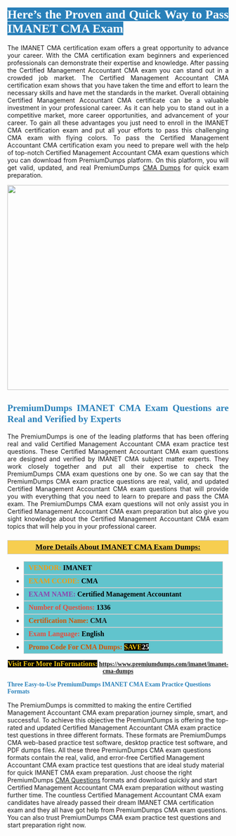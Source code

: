 <h1 style="text-align: justify;"><span style="color:#ffffff;"><span style="font-family:Georgia,serif;"><strong><span style="background-color:#2980b9;">Here’s the Proven and Quick Way to Pass IMANET CMA Exam</span></strong></span></span></h1>

<p style="text-align: justify;">The IMANET CMA certification exam offers a great opportunity to advance your career. With the CMA certification exam beginners and experienced professionals can demonstrate their expertise and knowledge. After passing the Certified Management Accountant CMA exam you can stand out in a crowded job market. The Certified Management Accountant CMA certification exam shows that you have taken the time and effort to learn the necessary skills and have met the standards in the market. Overall obtaining Certified Management Accountant CMA certificate can be a valuable investment in your professional career. As it can help you to stand out in a competitive market, more career opportunities, and advancement of your career. To gain all these advantages you just need to enroll in the IMANET CMA certification exam and put all your efforts to pass this challenging CMA exam with flying colors. To pass the Certified Management Accountant CMA certification exam you need to prepare well with the help of top-notch Certified Management Accountant CMA exam questions which you can download from PremiumDumps platform. On this platform, you will get valid, updated, and real PremiumDumps <a href="https://www.premiumdumps.com/imanet/imanet-cma-dumps">CMA Dumps</a> for quick exam preparation.</p>

<p style="text-align: center;"><a href="https://www.premiumdumps.com/imanet/imanet-cma-dumps"><img alt="" src="https://i.imgur.com/KJGzbJ2.jpeg" style="width: 700px; height: 465px;" /></a></p>

<h2 style="text-align: justify;"><span style="color:#2980b9;"><span style="font-family:Georgia,serif;"><strong>PremiumDumps IMANET CMA Exam Questions are Real and Verified by Experts</strong></span></span></h2>

<p style="text-align: justify;">The PremiumDumps is one of the leading platforms that has been offering real and valid Certified Management Accountant CMA exam practice test questions. These Certified Management Accountant CMA exam questions are designed and verified by IMANET CMA subject matter experts. They work closely together and put all their expertise to check the PremiumDumps CMA exam questions one by one. So we can say that the PremiumDumps CMA exam practice questions are real, valid, and updated Certified Management Accountant CMA exam questions that will provide you with everything that you need to learn to prepare and pass the CMA exam. The PremiumDumps CMA exam questions will not only assist you in Certified Management Accountant CMA exam preparation but also give you sight knowledge about the Certified Management Accountant CMA exam topics that will help you in your professional career.</p>

<h3 style="background: #f7ce50; border: 1px solid rgb(204, 204, 204); padding: 5px 10px; text-align: center;"><span style="font-family:Georgia,serif;"><u><u><span style="color:#000000;"><span style="font-size:11pt"><span style="line-height:normal"><b><span style="font-size:13.0pt"><span cambria="">More Details About IMANET CMA Exam Dumps:</span></span></b></span></span></span></u></u></span></h3>

<ul>
	<li style="margin:0cm 10pt">
	<div style="background:#61c4cd; border: 1px solid rgb(204, 204, 204); padding: 5px 10px; text-align: justify;"><span style="font-family:Georgia,serif;"><span style="font-size:11pt"><span style="line-height:normal"><b><span style="font-size:12.0pt"><span new="" roman="" times=""><span style="color:#f39c12;">VENDOR:</span> <span style="color:#000000;">IMANET</span></span></span></b></span></span></span></div>
	</li>
	<li style="margin:0cm 10pt">
	<div style="background: #61c4cd; border: 1px solid rgb(204, 204, 204); padding: 5px 10px; text-align: justify;"><span style="font-family:Georgia,serif;"><span style="font-size:11pt"><span style="line-height:normal"><b><span style="font-size:12.0pt"><span new="" roman="" times=""><span style="color:#f39c12;">EXAM CCODE:</span> <span style="color:#000000;">CMA</span></span></span></b></span></span></span></div>
	</li>
	<li style="margin:0cm 10pt">
	<div style="background: #61c4cd; border: 1px solid rgb(204, 204, 204); padding: 5px 10px; text-align: justify;"><span style="font-family:Georgia,serif;"><span style="font-size:11pt"><span style="line-height:normal"><b><span style="font-size:12.0pt"><span new="" roman="" times=""><span style="color:#8e44ad;">EXAM NAME:</span> <span style="color:#000000;">Certified Management Accountant</span></span></span></b></span></span></span></div>
	</li>
	<li style="margin:0cm 10pt">
	<div style="background: #61c4cd; border: 1px solid rgb(204, 204, 204); padding: 5px 10px;"><span style="font-family:Georgia,serif;"><span style="font-size:11pt"><span style="line-height:normal"><b><span style="font-size:12.0pt"><span new="" roman="" times=""><span style="color:#e74c3c;">Number of Questions:</span><span style="color:#000000;"><span style="color:#f1c40f;"> </span>1336</span></span></span></b></span></span></span></div>
	</li>
	<li style="margin:0cm 10pt">
	<div style="background: #61c4cd; border: 1px solid rgb(204, 204, 204); padding: 5px 10px; text-align: justify;"><span style="font-family:Georgia,serif;"><span style="font-size:11pt"><span style="line-height:normal"><b><span style="font-size:12.0pt"><span new="" roman="" times=""><span style="color:#d35400;">Certification Name:</span> CMA</span></span></b></span></span></span></div>
	</li>
	<li style="margin:0cm 10pt">
	<div style="background: #61c4cd; border: 1px solid rgb(204, 204, 204); padding: 5px 10px; text-align: justify;"><span style="font-family:Georgia,serif;"><span style="font-size:11pt"><span style="line-height:normal"><b><span style="font-size:12.0pt"><span new="" roman="" times=""><span style="color:#e74c3c;">Exam Language:</span> <span style="color:#000000;">English</span></span></span></b></span></span></span></div>
	</li>
	<li style="margin:0cm 10pt">
	<div style="background: #61c4cd; border: 1px solid rgb(204, 204, 204); padding: 5px 10px;"><span style="font-family:Georgia,serif;"><span style="font-size:11pt"><span style="line-height:normal"><b><span style="font-size:12.0pt"><span new="" roman="" times=""><span style="color:#d35400;">Promo Code For CMA Dumps:</span><span style="color:#f1c40f;"> <span style="background-color:#000000;">SAVE</span></span><span style="color:#ffffff;"><span style="background-color:#000000;">25</span></span></span></span></b></span></span></span></div>
	</li>
</ul>

<p style="text-align: center;"><span style="font-family:Georgia,serif;"><strong><span style="font-size:16px;"><span style="color:#f1c40f;"><span style="background-color:#000000;">Visit For More InFormations:</span></span></span> <a href="https://www.premiumdumps.com/imanet/imanet-cma-dumps">https://www.premiumdumps.com/imanet/imanet-cma-dumps</a></strong></span></p>

<p><span style="color:#2980b9;"><span style="font-family:Georgia,serif;"><strong><strong><strong>Three Easy-to-Use PremiumDumps IMANET CMA Exam Practice Questions Formats</strong></strong></strong></span></span></p>

<p>The PremiumDumps is committed to making the entire Certified Management Accountant CMA exam preparation journey simple, smart, and successful. To achieve this objective the PremiumDumps is offering the top-rated and updated Certified Management Accountant CMA exam practice test questions in three different formats. These formats are PremiumDumps CMA web-based practice test software, desktop practice test software, and PDF dumps files. All these three PremiumDumps CMA exam questions formats contain the real, valid, and error-free Certified Management Accountant CMA exam practice test questions that are ideal study material for quick IMANET CMA exam preparation. Just choose the right PremiumDumps <a href="https://www.premiumdumps.com/imanet/cma-dumps">CMA Questions</a> formats and download quickly and start Certified Management Accountant CMA exam preparation without wasting further time. The countless Certified Management Accountant CMA exam candidates have already passed their dream IMANET CMA certification exam and they all have got help from PremiumDumps CMA exam questions. You can also trust PremiumDumps CMA exam practice test questions and start preparation right now.</p>
